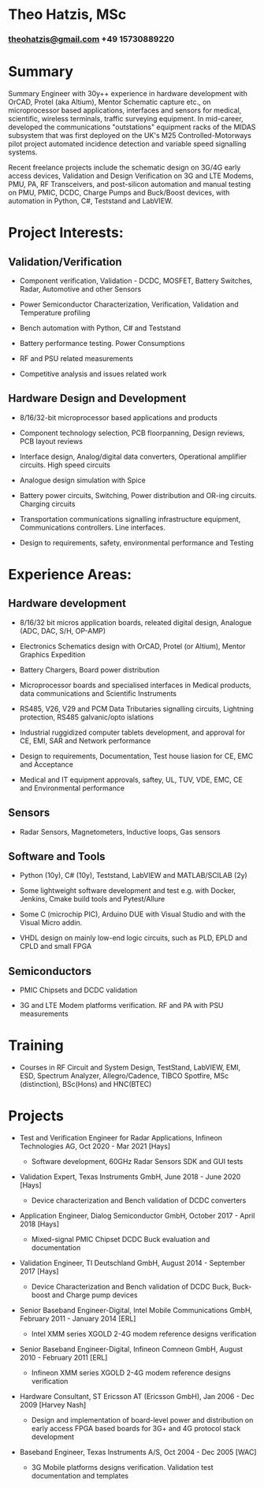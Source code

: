 

# Theo Hatzis, MSc
### theohatzis@gmail.com    +49 15730889220


# Summary

Summary
Engineer with 30y++ experience in hardware development with OrCAD, Protel (aka Altium), Mentor Schematic capture etc., on microprocessor based applications, interfaces and sensors for medical, scientific, wireless terminals, traffic surveying equipment. In mid-career, developed the communications "outstations" equipment racks of the MIDAS subsystem that was first deployed on the UK's M25 Controlled-Motorways pilot project automated incidence detection and variable speed signalling systems.

Recent freelance projects include the schematic design on 3G/4G early access devices, Validation and Design Verification on 3G and LTE Modems, PMU, PA, RF Transceivers, and post-silicon automation and manual testing on PMU, PMIC, DCDC, Charge Pumps and Buck/Boost devices, with automation in Python, C#, Teststand and LabVIEW.
# Project Interests:

## Validation/Verification

* Component verification, Validation - DCDC, MOSFET, Battery Switches, Radar, Automotive and other Sensors

* Power Semiconductor Characterization, Verification, Validation and Temperature profiling

* Bench automation with Python, C# and Teststand

* Battery performance testing. Power Consumptions

* RF and PSU related measurements

* Competitive analysis and issues related work

## Hardware Design and Development

* 8/16/32-bit microprocessor based applications and products

* Component technology selection, PCB floorpanning, Design reviews, PCB layout reviews

* Interface design, Analog/digital data converters, Operational amplifier circuits. High speed circuits

* Analogue design simulation with Spice

* Battery power circuits, Switching, Power distribution and OR-ing circuits. Charging circuits

* Transportation communications signalling infrastructure equipment, Communications controllers. Line interfaces.

* Design to requirements, safety, environmental performance and Testing

# Experience Areas:


## Hardware development

* 8/16/32 bit micros application boards, releated digital design, Analogue (ADC, DAC, S/H, OP-AMP)

* Electronics Schematics design with OrCAD, Protel (or Altium), Mentor Graphics Expedition

* Battery Chargers, Board power distribution

* Microprocessor boards and specialised interfaces in Medical products, data communications and Scientific Instruments

* RS485, V26, V29 and PCM Data Tributaries signalling circuits, Lightning protection, RS485 galvanic/opto islations

* Industrial ruggidized computer tablets development, and approval for CE, EMI, SAR and Network performance

* Design to requirements, Documentation, Test house liasion for CE, EMC and Acceptance

* Medical and IT equipment approvals, saftey, UL, TUV, VDE, EMC, CE and Environmental performance

## Sensors

* Radar Sensors, Magnetometers, Inductive loops, Gas sensors

## Software and Tools

* Python (10y), C# (10y), Teststand, LabVIEW and MATLAB/SCILAB (2y)

* Some lightweight software development and test e.g. with Docker, Jenkins, Cmake build tools and Pytest/Allure

* Some C (microchip PIC), Arduino DUE with Visual Studio and with the Visual Micro addin.

* VHDL design on mainly low-end logic circuits, such as PLD, EPLD and CPLD and small FPGA

## Semiconductors

* PMIC Chipsets and DCDC validation

* 3G and LTE Modem platforms verification. RF and PA with PSU measurements

# Training
* Courses in RF Circuit and System Design, TestStand, LabVIEW, EMI, ESD, Spectrum Analyzer, Allegro/Cadence, TIBCO Spotfire, MSc (distinction), BSc(Hons) and HNC(BTEC)


# Projects

* Test and Verification Engineer for Radar Applications, Infineon Technologies AG, Oct 2020 - Mar 2021 [Hays]
    * Software development, 60GHz Radar Sensors SDK and GUI tests


* Validation Expert, Texas Instruments GmbH, June 2018 - June 2020 [Hays]
    * Device characterization and Bench validation of DCDC converters


* Application Engineer, Dialog Semiconductor GmbH, October 2017 - April 2018 [Hays]
    * Mixed-signal PMIC Chipset DCDC Buck evaluation and documentation


* Validation Engineer, TI Deutschland GmbH, August 2014 - September 2017 [Hays]
    * Device Characterization and Bench validation of DCDC Buck, Buck-boost and Charge pump devices


* Senior Baseband Engineer-Digital, Intel Mobile Communications GmbH, February 2011 - January 2014 [ERL]
    * Intel XMM series XGOLD 2-4G modem reference designs verification


* Senior Baseband Engineer-Digital, Infineon Comneon GmbH, August 2010 - February 2011 [ERL]
    * Infineon XMM series XGOLD 2-4G modem reference designs verification


* Hardware Consultant, ST Ericsson AT (Ericsson GmbH), Jan 2006 - Dec 2009 [Harvey Nash]
    * Design and implementation of board-level power and distribution on early access FPGA based boards for 3G+ and 4G protocol stack development


* Baseband Engineer, Texas Instruments A/S, Oct 2004 - Dec 2005 [WAC]
    * 3G Mobile platforms designs verification. Validation test documentation and templates


